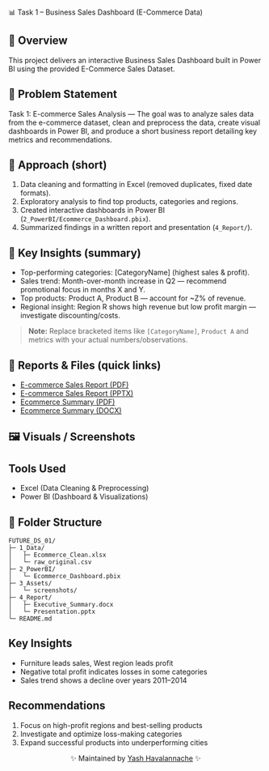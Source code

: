 📊 Task 1 – Business Sales Dashboard (E-Commerce Data)

## 📌 Overview
This project delivers an interactive Business Sales Dashboard built in Power BI using the provided E-Commerce Sales Dataset.

## 📌 Problem Statement
Task 1: E-commerce Sales Analysis — The goal was to analyze sales data from the e-commerce dataset, clean and preprocess the data, create visual dashboards in Power BI, and produce a short business report detailing key metrics and recommendations.

## 🧭 Approach (short)
1. Data cleaning and formatting in Excel (removed duplicates, fixed date formats).
2. Exploratory analysis to find top products, categories and regions.
3. Created interactive dashboards in Power BI (`2_PowerBI/Ecommerce_Dashboard.pbix`).
4. Summarized findings in a written report and presentation (`4_Report/`).

## 🔎 Key Insights (summary)
- Top-performing categories: [CategoryName] (highest sales & profit).  
- Sales trend: Month-over-month increase in Q2 — recommend promotional focus in months X and Y.  
- Top products: Product A, Product B — account for ~Z% of revenue.  
- Regional insight: Region R shows high revenue but low profit margin — investigate discounting/costs.

> **Note:** Replace bracketed items like `[CategoryName]`, `Product A` and metrics with your actual numbers/observations.

## 📑 Reports & Files (quick links)
- [E-commerce Sales Report (PDF)](./4_Report/E-commerce-Sales-Report.pdf)  
- [E-commerce Sales Report (PPTX)](./4_Report/E-commerce-Sales-Report.pptx)  
- [Ecommerce Summary (PDF)](./4_Report/Ecommerce_summary.pdf)  
- [Ecommerce Summary (DOCX)](./4_Report/Ecommerce_summary.docx)

## 🖼️ Visuals / Screenshots

## Tools Used
- Excel (Data Cleaning & Preprocessing)
- Power BI (Dashboard & Visualizations)

## 📂 Folder Structure

```text
FUTURE_DS_01/
├─ 1_Data/
│   ├─ Ecommerce_Clean.xlsx
│   └─ raw_original.csv
├─ 2_PowerBI/
│   └─ Ecommerce_Dashboard.pbix
├─ 3_Assets/
│   └─ screenshots/
├─ 4_Report/
│   ├─ Executive_Summary.docx
│   └─ Presentation.pptx
└─ README.md
```

## Key Insights
- Furniture leads sales, West region leads profit
- Negative total profit indicates losses in some categories
- Sales trend shows a decline over years 2011–2014

## Recommendations
1. Focus on high-profit regions and best-selling products
2. Investigate and optimize loss-making categories
3. Expand successful products into underperforming cities

<p align="center"> ✨ Maintained by <a href="https://github.com/yashhavalannache">Yash Havalannache</a> ✨ </p> 